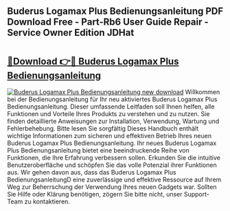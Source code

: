 ## Buderus Logamax Plus Bedienungsanleitung PDF Download Free - Part-Rb6 User Guide Repair - Service Owner Edition JDHat

# <h2><a href="http://df46w3.blite.top/?on=Buderus+Logamax+Plus+Bedienungsanleitung">🔗Download 👉🔴 Buderus Logamax Plus Bedienungsanleitung</a></h2>

[![Buderus Logamax Plus Bedienungsanleitung new download](https://i.imgur.com/lujVjoI.png)](http://df46w3.blite.top/?on=Buderus+Logamax+Plus+Bedienungsanleitung)
Willkommen bei der Bedienungsanleitung für Ihr neu aktiviertes Buderus Logamax Plus Bedienungsanleitung. Dieser umfassende Leitfaden soll Ihnen helfen, alle Funktionen und Vorteile Ihres Produkts zu verstehen und zu nutzen. Sie finden detaillierte Anweisungen zur Installation, Verwendung, Wartung und Fehlerbehebung. Bitte lesen Sie sorgfältig Dieses Handbuch enthält wichtige Informationen zum sicheren und effektiven Betrieb Ihres neuen Buderus Logamax Plus Bedienungsanleitung. Ihr neues Buderus Logamax Plus Bedienungsanleitung bietet eine beeindruckende Reihe von Funktionen, die Ihre Erfahrung verbessern sollen. Erkunden Sie die intuitive Benutzeroberfläche und schöpfen Sie das volle Potenzial ihrer Funktionen aus. Wir gehen davon aus, dass das Buderus Logamax Plus BedienungsanleitungD eine zuverlässige und effektive Ressource auf Ihrem Weg zur Beherrschung der Verwendung Ihres neuen Gadgets war. Sollten Sie Hilfe oder Klärung benötigen, zögern Sie bitte nicht, unser Support-Team zu kontaktieren.
